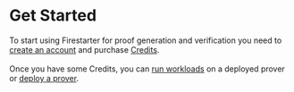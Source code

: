 # Get Started

To start using Firestarter for proof generation and verification you need to [create an account](create-account.md) and purchase [Credits](purchase-credits.md).\
\
Once you have some Credits, you can [run workloads](../run-workloads/) on a deployed prover or [deploy a prover](../deploy-provers/).
